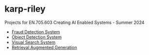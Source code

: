 # karp-riley

Projects for EN.705.603 Creating AI Enabled Systems - Summer 2024

- [Fraud Detection System](/fraud_detection_system)
- [Object Detection System](/object_detection_system)
- [Visual Search System](/visual_search_system)
- [Retrieval Augmented Generation](/retrieval_augmented_generation)
